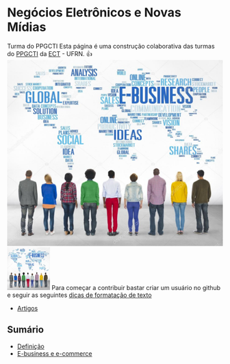 # Negócios Eletrônicos e Novas Mídias
Turma do PPGCTI
Esta página é uma construção colaborativa das turmas do [PPGCTI](http://www.posgraduacao.ufrn.br/ppgcti) da [ECT](http://www.ufrn.br) - UFRN. :+1:
![E-business logo](imagens/ebusiness.jpg?v=100&s=100)
<img src="imagens/ebusiness.jpg" width="100" height="100">
Para começar a contribuir bastar criar um usuário no github e seguir as seguintes [dicas de formatação de texto](https://guides.github.com/features/mastering-markdown/)

* [Artigos](artigos/inicio.md)

## Sumário

- [Definição](definição.md)
- [E-business e e-commerce](ebusinessecommerce.md)



